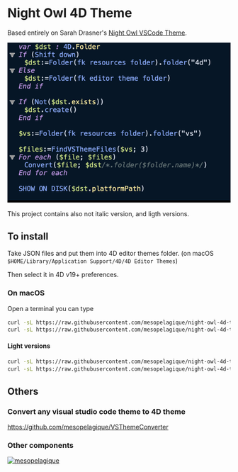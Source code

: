 # Night Owl 4D Theme

Based entirely on Sarah Drasner's [Night Owl VSCode Theme](https://github.com/1bharat/night-owl-alfred-theme).

![Sample](sample.png)

This project contains also not italic version, and ligth versions.

## To install

Take JSON files and put them into 4D editor themes folder. (on macOS `$HOME/Library/Application Support/4D/4D Editor Themes`)

Then select it in 4D v19+ preferences.

### On macOS

Open a terminal you can type

```bash
curl -sL https://raw.githubusercontent.com/mesopelagique/night-owl-4d-theme/main/Night%20Owl-color-theme.json -o $HOME/Library/Application\ Support/4D/4D\ Editor\ Themes/Night\ Owl-color-theme.json
curl -sL https://raw.githubusercontent.com/mesopelagique/night-owl-4d-theme/main/Night%20Owl-color-theme-noitalic.json -o $HOME/Library/Application\ Support/4D/4D\ Editor\ Themes/Night\ Owl-color-theme-noitalic.json
```

#### Light versions

```bash
curl -sL https://raw.githubusercontent.com/mesopelagique/night-owl-4d-theme/main/Night%20Owl-Light-color-theme.json -o $HOME/Library/Application\ Support/4D/4D\ Editor\ Themes/Night\ Owl-Light-color-theme.json
curl -sL https://raw.githubusercontent.com/mesopelagique/night-owl-4d-theme/main/Night%20Owl-Light-color-theme-noitalic.json -o $HOME/Library/Application\ Support/4D/4D\ Editor\ Themes/Night\ Owl-Light-color-theme-noitalic.json
```

## Others

### Convert any visual studio code theme to 4D theme

https://github.com/mesopelagique/VSThemeConverter

### Other components

[<img src="https://mesopelagique.github.io/quatred.png" alt="mesopelagique"/>](https://mesopelagique.github.io/)
